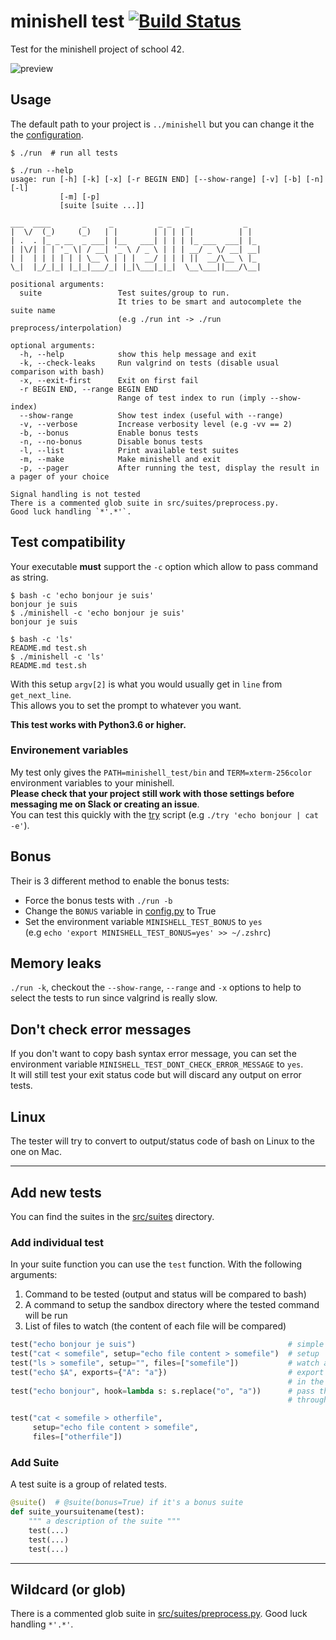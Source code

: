 # minishell test [![Build Status](https://api.travis-ci.com/cacharle/minishell_test.svg?branch=master)](https://travis-ci.com/cacharle/minishell_test)

Test for the minishell project of school 42.

![preview](preview.gif)

## Usage

The default path to your project is `../minishell` but you can change it the the [configuration](src/config.py).

```
$ ./run  # run all tests

$ ./run --help
usage: run [-h] [-k] [-x] [-r BEGIN END] [--show-range] [-v] [-b] [-n] [-l]
           [-m] [-p]
           [suite [suite ...]]

___  ____       _     _          _ _   _            _
|  \/  (_)     (_)   | |        | | | | |          | |
| .  . |_ _ __  _ ___| |__   ___| | | | |_ ___  ___| |_
| |\/| | | '_ \| / __| '_ \ / _ \ | | | __/ _ \/ __| __|
| |  | | | | | | \__ \ | | |  __/ | | | ||  __/\__ \ |_
\_|  |_/_|_| |_|_|___/_| |_|\___|_|_|  \__\___||___/\__|

positional arguments:
  suite                 Test suites/group to run.
                        It tries to be smart and autocomplete the suite name
                        (e.g ./run int -> ./run preprocess/interpolation)

optional arguments:
  -h, --help            show this help message and exit
  -k, --check-leaks     Run valgrind on tests (disable usual comparison with bash)
  -x, --exit-first      Exit on first fail
  -r BEGIN END, --range BEGIN END
                        Range of test index to run (imply --show-index)
  --show-range          Show test index (useful with --range)
  -v, --verbose         Increase verbosity level (e.g -vv == 2)
  -b, --bonus           Enable bonus tests
  -n, --no-bonus        Disable bonus tests
  -l, --list            Print available test suites
  -m, --make            Make minishell and exit
  -p, --pager           After running the test, display the result in a pager of your choice

Signal handling is not tested
There is a commented glob suite in src/suites/preprocess.py.
Good luck handling `*'.*'`.
```

## Test compatibility

Your executable **must** support the `-c` option which allow to pass command as string.

```command
$ bash -c 'echo bonjour je suis'
bonjour je suis
$ ./minishell -c 'echo bonjour je suis'
bonjour je suis

$ bash -c 'ls'
README.md test.sh
$ ./minishell -c 'ls'
README.md test.sh
```

With this setup `argv[2]` is what you would usually get in `line` from `get_next_line`.  
This allows you to set the prompt to whatever you want.

**This test works with Python3.6 or higher.**

### Environement variables

My test only gives the `PATH=minishell_test/bin` and `TERM=xterm-256color` environment variables to your minishell.  
**Please check that your project still work with those settings before messaging me on Slack or creating an issue**.  
You can test this quickly with the [try](try) script (e.g `./try 'echo bonjour | cat -e'`).

## Bonus

Their is 3 different method to enable the bonus tests:

* Force the bonus tests with `./run -b`
* Change the `BONUS` variable in [config.py](src/config.py) to True
* Set the environment variable `MINISHELL_TEST_BONUS` to `yes`  
  (e.g `echo 'export MINISHELL_TEST_BONUS=yes' >> ~/.zshrc`)

## Memory leaks

`./run -k`, checkout the `--show-range`, `--range` and `-x` options to help
to select the tests to run since valgrind is really slow.

## Don't check error messages

If you don't want to copy bash syntax error message,
you can set the environment variable `MINISHELL_TEST_DONT_CHECK_ERROR_MESSAGE` to `yes`.  
It will still test your exit status code but will discard any output on error tests.

## Linux

The tester will try to convert to output/status code of bash on Linux to the one on Mac.

---

## Add new tests

You can find the suites in the [src/suites](src/suites) directory.

### Add individual test

In your suite function you can use the `test` function. With the following arguments:

1. Command to be tested (output and status will be compared to bash)
2. A command to setup the sandbox directory where the tested command will be run
3. List of files to watch (the content of each file will be compared)

```python
test("echo bonjour je suis")                                  # simple command
test("cat < somefile", setup="echo file content > somefile")  # setup
test("ls > somefile", setup="", files=["somefile"])           # watch a file
test("echo $A", exports={"A": "a"})                           # export variables
                                                              # in the environment
test("echo bonjour", hook=lambda s: s.replace("o", "a"))      # pass the shell output
                                                              # through a hook function

test("cat < somefile > otherfile",
     setup="echo file content > somefile",
     files=["otherfile"])
```

### Add Suite

A test suite is a group of related tests.

```python
@suite()  # @suite(bonus=True) if it's a bonus suite
def suite_yoursuitename(test):
    """ a description of the suite """
    test(...)
    test(...)
    test(...)
```

---

## Wildcard (or glob)

There is a commented glob suite in [src/suites/preprocess.py](src/suites/preprocess.py).
Good luck handling `*'.*'`.
